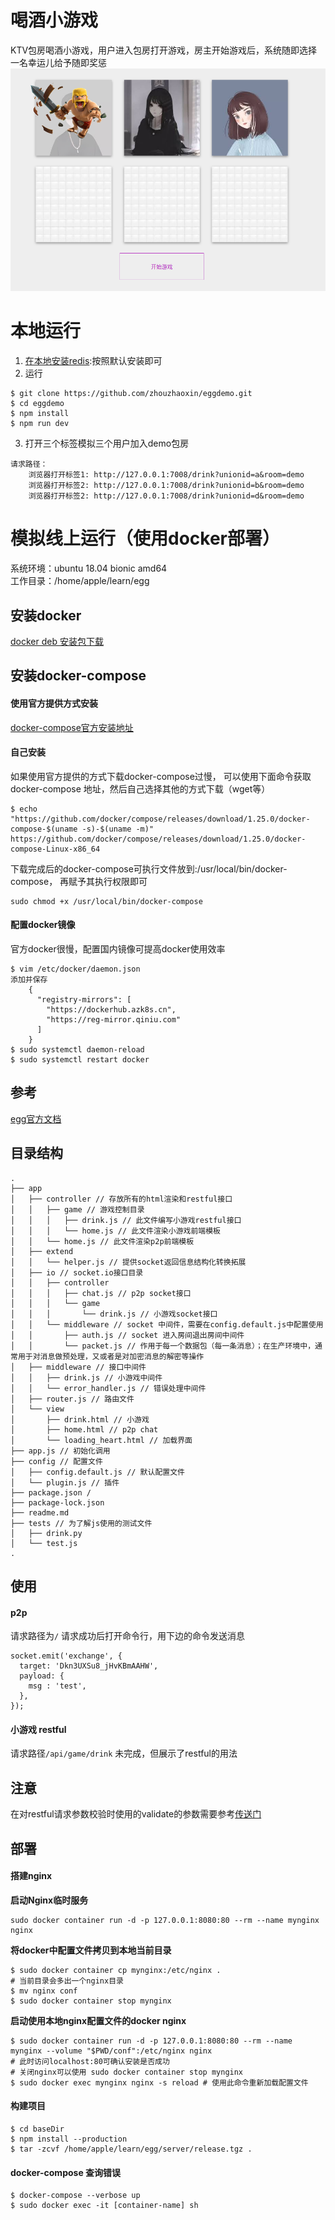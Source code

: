 # 喝酒小游戏
KTV包房喝酒小游戏，用户进入包房打开游戏，房主开始游戏后，系统随即选择一名幸运儿给予随即奖惩
![喝酒小游戏前端](drink.png)

# 本地运行
1. [在本地安装redis](https://redis.io/):按照默认安装即可
2. 运行
```shell script
$ git clone https://github.com/zhouzhaoxin/eggdemo.git
$ cd eggdemo
$ npm install 
$ npm run dev
```
3. 打开三个标签模拟三个用户加入demo包房
```
请求路径：
    浏览器打开标签1: http://127.0.0.1:7008/drink?unionid=a&room=demo
    浏览器打开标签2: http://127.0.0.1:7008/drink?unionid=b&room=demo
    浏览器打开标签2: http://127.0.0.1:7008/drink?unionid=d&room=demo
```

# 模拟线上运行（使用docker部署）
系统环境：ubuntu 18.04 bionic amd64 <br>
工作目录：/home/apple/learn/egg

## 安装docker
[docker deb 安装包下载](https://download.docker.com/linux/ubuntu/dists/bionic/pool/stable/amd64/)

## 安装docker-compose
#### 使用官方提供方式安装
[docker-compose官方安装地址](https://docs.docker.com/compose/install/)<br>

#### 自己安装
如果使用官方提供的方式下载docker-compose过慢，
可以使用下面命令获取docker-compose 地址，然后自己选择其他的方式下载（wget等）
```shell script
$ echo "https://github.com/docker/compose/releases/download/1.25.0/docker-compose-$(uname -s)-$(uname -m)" 
https://github.com/docker/compose/releases/download/1.25.0/docker-compose-Linux-x86_64
```
下载完成后的docker-compose可执行文件放到:/usr/local/bin/docker-compose， 
再赋予其执行权限即可
```shell script
sudo chmod +x /usr/local/bin/docker-compose
```

#### 配置docker镜像
官方docker很慢，配置国内镜像可提高docker使用效率
```shell script
$ vim /etc/docker/daemon.json
添加并保存
    {
      "registry-mirrors": [
        "https://dockerhub.azk8s.cn",
        "https://reg-mirror.qiniu.com"
      ]
    }
$ sudo systemctl daemon-reload
$ sudo systemctl restart docker
```



## 参考
[egg官方文档](https://eggjs.org/zh-cn/intro/index.html)

## 目录结构
```
.
├── app 
│   ├── controller // 存放所有的html渲染和restful接口
│   │   ├── game // 游戏控制目录
│   │   │   ├── drink.js // 此文件编写小游戏restful接口
│   │   │   └── home.js // 此文件渲染小游戏前端模板
│   │   └── home.js // 此文件渲染p2p前端模板
│   ├── extend
│   │   └── helper.js // 提供socket返回信息结构化转换拓展
│   ├── io // socket.io接口目录
│   │   ├── controller 
│   │   │   ├── chat.js // p2p socket接口
│   │   │   └── game
│   │   │       └── drink.js // 小游戏socket接口
│   │   └── middleware // socket 中间件，需要在config.default.js中配置使用
│   │       ├── auth.js // socket 进入房间退出房间中间件
│   │       └── packet.js // 作用于每一个数据包（每一条消息）；在生产环境中，通常用于对消息做预处理，又或者是对加密消息的解密等操作
│   ├── middleware // 接口中间件
│   │   ├── drink.js // 小游戏中间件
│   │   └── error_handler.js // 错误处理中间件
│   ├── router.js // 路由文件
│   └── view
│       ├── drink.html // 小游戏
│       ├── home.html // p2p chat
│       └── loading_heart.html // 加载界面
├── app.js // 初始化调用
├── config // 配置文件
│   ├── config.default.js // 默认配置文件
│   └── plugin.js // 插件
├── package.json /
├── package-lock.json
├── readme.md
├── tests // 为了解js使用的测试文件
│   ├── drink.py
│   └── test.js
.
```
## 使用
#### p2p
请求路径为`/`
请求成功后打开命令行，用下边的命令发送消息
```
socket.emit('exchange', {
  target: 'Dkn3UXSu8_jHvKBmAAHW',
  payload: {
    msg : 'test',
  },
});
```
#### 小游戏 restful
请求路径`/api/game/drink` 未完成，但展示了restful的用法

## 注意
在对restful请求参数校验时使用的validate的参数需要参考[传送门](https://github.com/node-modules/parameter)

## 部署

#### 搭建nginx
**启动Nginx临时服务**
```shell script
sudo docker container run -d -p 127.0.0.1:8080:80 --rm --name mynginx nginx
```

**将docker中配置文件拷贝到本地当前目录**
```shell script
$ sudo docker container cp mynginx:/etc/nginx .
# 当前目录会多出一个nginx目录
$ mv nginx conf
$ sudo docker container stop mynginx
```

**启动使用本地nginx配置文件的docker nginx**
```shell script
$ sudo docker container run -d -p 127.0.0.1:8080:80 --rm --name mynginx --volume "$PWD/conf":/etc/nginx nginx
# 此时访问localhost:80可确认安装是否成功
# 关闭nginx可以使用 sudo docker container stop mynginx
$ sudo docker exec mynginx nginx -s reload # 使用此命令重新加载配置文件
```

#### 构建项目
```
$ cd baseDir
$ npm install --production
$ tar -zcvf /home/apple/learn/egg/server/release.tgz .
```

#### docker-compose 查询错误
```shell script
$ docker-compose --verbose up
$ sudo docker exec -it [container-name] sh
```